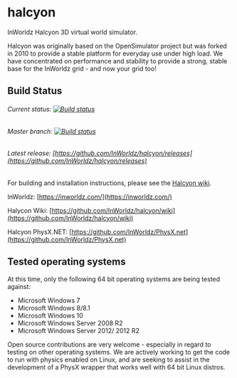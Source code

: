 # halcyon
InWorldz Halcyon 3D virtual world simulator.

Halcyon was originally based on the OpenSimulator project but was forked in 2010 to provide a stable platform for everyday use under high load. We have concentrated on performance and stability to provide a strong, stable base for the InWorldz grid - and now your grid too!

## Build Status
###### Current status: [![Build status](https://ci.appveyor.com/api/projects/status/8nn67w43r2586y1k?svg=true)](https://ci.appveyor.com/project/appurist/halcyon) 
###### Master branch: [![Build status](https://ci.appveyor.com/api/projects/status/8nn67w43r2586y1k/branch/master?svg=true)](https://ci.appveyor.com/project/appurist/halcyon/branch/master)

###### Latest release: [https://github.com/InWorldz/halcyon/releases](https://github.com/InWorldz/halcyon/releases)

For building and installation instructions, please see the [Halcyon wiki](https://github.com/InWorldz/halcyon/wiki).

InWorldz: [https://inworldz.com/](https://inworldz.com/)

Halycon Wiki: [https://github.com/InWorldz/halcyon/wiki](https://github.com/InWorldz/halcyon/wiki)

Halcyon PhysX.NET: [https://github.com/InWorldz/PhysX.net](https://github.com/InWorldz/PhysX.net)

## Tested operating systems
At this time, only the following 64 bit operating systems are being tested against:

* Microsoft Windows 7
* Microsoft Windows 8/8.1
* Microsoft Windows 10
* Microsoft Windows Server 2008 R2
* Microsoft Windows Server 2012/ 2012 R2

Open source contributions are very welcome - especially in regard to testing on other operating systems. We are actively working to get the code to run with physics enabled on Linux, and are seeking to assist in the development of a PhysX wrapper that works well with 64 bit Linux distros.
